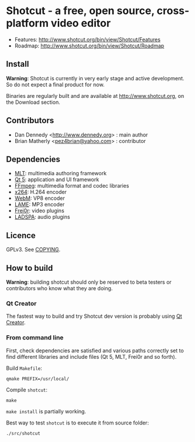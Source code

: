 # Shotcut - a free, open source, cross-platform **video editor**

- Features: http://www.shotcut.org/bin/view/Shotcut/Features
- Roadmap: http://www.shotcut.org/bin/view/Shotcut/Roadmap

## Install

**Warning**: Shotcut is currently in very early stage and active development. So do not expect a final product for now.

Binaries are regularly built and are available at http://www.shotcut.org, on the Download section.

## Contributors

- Dan Dennedy <<http://www.dennedy.org>> : main author
- Brian Matherly <<pez4brian@yahoo.com>> : contributor

## Dependencies

- [MLT](http://www.mltframework.org/): multimedia authoring framework
- [Qt 5](http://qt-project.org/): application and UI framework
- [FFmpeg](http://www.ffmpeg.org/): multimedia format and codec libraries
- [x264](http://www.videolan.org/developers/x264.html): H.264 encoder
- [WebM](http://www.webmproject.org/): VP8 encoder
- [LAME](http://lame.sourceforge.net/): MP3 encoder
- [Frei0r](http://www.dyne.org/software/frei0r/): video plugins
- [LADSPA](http://www.ladspa.org/): audio plugins

## Licence

GPLv3. See [COPYING](COPYING).

## How to build

**Warning**: building shotcut should only be reserved to beta testers or contributors who know what they are doing.

### Qt Creator

The fastest way to build and try Shotcut dev version is probably using [Qt Creator](http://qt-project.org/downloads#qt-creator).

### From command line

First, check dependencies are satisfied and various paths correctly set to find different libraries and include files (Qt 5, MLT, Frei0r and so forth).

Build `Makefile`:

```
qmake PREFIX=/usr/local/
```
Compile `shotcut`:

```
make
```

`make install` is partially working.

Best way to test `shotcut` is to execute it from source folder:

```
./src/shotcut
```
